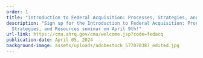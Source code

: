 ```yaml
---
order: 1
title: "Introduction to Federal Acquisition: Processes, Strategies, and Resources"
description: "Sign up for the Introduction to Federal Acquisition: Processes,
  Strategies, and Resources seminar on April 9th!"
url-link: https://cma.ahrq.gov/cma/welcome.jsp?code=fedacq
publication-date: April 05, 2024
background-image: assets/uploads/adobestock_577070387_edited.jpg
---
```

